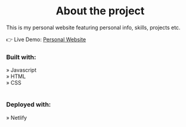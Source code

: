 <div align='center'><h1>About the project</h1></div>

<p>This is my personal website featuring personal info, skills, projects etc.</p>

👉 Live Demo: <a href='https://apfotopoulos-personal-website.netlify.app/'>Personal Website</a>

<h3>Built with:</h3>
» Javascript <br>
» HTML <br>
» CSS <br> <br>

<h3>Deployed with:</h3>
» Netlify <br>
